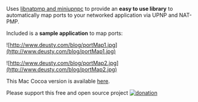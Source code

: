 Uses [libnatpmp and miniupnpc](http://miniupnp.free.fr) to provide an **easy to use library** to automatically map ports to your networked application via UPNP and NAT-PMP.

Included is a **sample application** to map ports:

![http://www.deusty.com/blog/portMap1.jpg](http://www.deusty.com/blog/portMap1.jpg)

![http://www.deusty.com/blog/portMap2.jpg](http://www.deusty.com/blog/portMap2.jpg)

This Mac Cocoa version is available [here](http://code.google.com/p/tcmportmapper/).

Please support this free and open source project <a href='https://www.paypal.com/us/cgi-bin/webscr?cmd=_s-xclick&hosted_button_id=9405085'>
<img src='http://www.paypal.com/en_US/i/btn/btn_donate_SM.gif' alt='donation' /></a>
